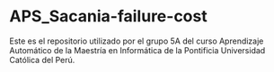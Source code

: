 # APS_Sacania-failure-cost
Este es el repositorio utilizado por el grupo 5A del curso Aprendizaje Automático de la Maestría en Informática de la Pontificia Universidad Católica del Perú.
